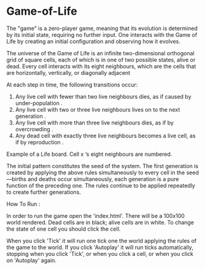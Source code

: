 # Game-of-Life
The "game" is a zero-player game, meaning that its evolution is determined by its initial state,
requiring no further input. One interacts with the Game of Life by creating an initial configuration
and observing how it evolves.

The universe of the Game of Life is an infinite two-dimensional orthogonal grid of square cells,
each of which is in one of two possible states, alive or dead. Every cell interacts with its eight
neighbours, which are the cells that are horizontally, vertically, or diagonally adjacent

At each step in time, the following transitions occur:
1. Any live cell with fewer than two live neighbours dies, as if caused by under-population .
2. Any live cell with two or three live neighbours lives on to the next generation .
3. Any live cell with more than three live neighbours dies, as if by overcrowding .
4. Any dead cell with exactly three live neighbours becomes a live cell, as if by reproduction .

Example of a Life board. Cell x ‘s eight neighbours are numbered.

The initial pattern constitutes the seed of the system. The first generation is created by applying
the above rules simultaneously to every cell in the seed—births and deaths occur
simultaneously, each generation is a pure function of the preceding one. The rules continue to
be applied repeatedly to create further generations.

How To Run :

In order to run the game open the 'index.html'. There will be a 100x100 world rendered. Dead cells are in black; alive cells are in white. To change the state of one cell you should click the cell.

When you click 'Tick' it will run one tick one the world applying the rules of the game to the world. If you click 'Autoplay' it will run ticks automatically, stopping when you click 'Tick', or when you click a cell, or when you click on 'Autoplay' again.
